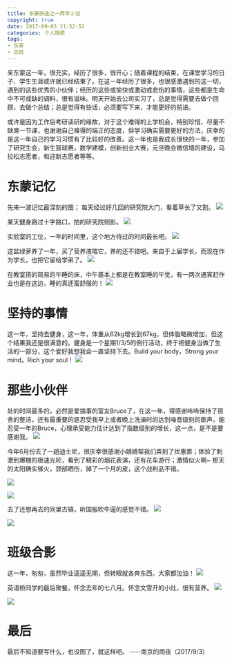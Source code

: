 ```yaml
---
title: 东蒙研途之一周年小记
copyright: true
date: 2017-09-03 21:52:52
categories: 个人随感
tags:
- 东蒙
- 总结
---
```

来东蒙这一年，很充实，经历了很多，很开心；随着课程的结束，在课堂学习的日子、学生生涯或许就已经结束了。在这一年经历了很多，也很感激遇到的这一切，遇到的这些优秀的小伙伴；经历的这些或愉快或激动或悲伤的事情，这些都是生命中不可或缺的调料，很有滋味。明天开始去公司实习了，总是觉得需要去做个回顾，去做个总结；总是觉得有些话，必须要写下来，才能更好的前进。
<!--more-->

或许是因为工作后考研读研的缘故，对于这个难得的上学机会，特别珍惜，尽量不缺席一节课，也谢谢自己难得的端正的态度，但学习确实需要更好的方法，庆幸的是这一年自己的学习习惯有了比较好的改善。这一年也是我成长很快的一年，参加了研究生会，新生篮球赛，数学建模，创新创业大赛，元旦晚会微信墙的建设，马拉松志愿者，和迎新志愿者等等。

# 东蒙记忆
先来一波记忆最深刻的图；
每天经过好几回的研究院大门，看着草长了又割。
![](https://raw.githubusercontent.com/bodycoder101/MarkdownPhotos/master/%E4%B8%9C%E8%92%99%E5%A4%A7%E9%97%A8.jpg)

某天健身路过十字路口，拍的研究院侧影。
![](https://raw.githubusercontent.com/bodycoder101/MarkdownPhotos/master/%E7%A0%94%E7%A9%B6%E9%99%A2%E4%BE%A7%E5%BD%B1.jpg)

实验室的工位，一年的时间里，这个地方待过的时间最长吧。
![](https://raw.githubusercontent.com/bodycoder101/MarkdownPhotos/master/%E5%B7%A5%E4%BD%9C%E5%AE%A4%E7%9A%84%E6%A1%8C%E5%AD%90.jpg)

这盆绿萝养了一年，买了营养液喂它，养的还不错吧。来自于上届学长，而现在作为学长，也把它留给学弟了。
![](https://raw.githubusercontent.com/bodycoder101/MarkdownPhotos/master/%E5%85%BB%E4%BA%86%E4%B8%80%E5%B9%B4%E7%9A%84%E7%BB%BF%E8%90%9D.jpg)

在教室搭的简易的午睡的床，中午基本上都是在教室睡的午觉，有一两次通宵赶作业也是在这边，睡的真还蛮舒服的！
![](https://raw.githubusercontent.com/bodycoder101/MarkdownPhotos/master/%E5%8D%88%E7%9D%A1%E7%9A%84%E5%BA%8A.jpg)


# 坚持的事情
这一年，坚持去健身，这一年，体重从62kg增长到67kg，但体脂略微增加，但这个结果我还是很满意的。健身是一个星期1/3/5的例行活动，终于把健身当做了生活的一部分，这个爱好我想我会一直坚持下去。Build your body，Strong your mind，Rich your soul！
![](https://raw.githubusercontent.com/bodycoder101/MarkdownPhotos/master/%E5%81%A5%E8%BA%AB%E4%B8%80%E5%91%A8%E5%B9%B4.jpg)

# 那些小伙伴
处的时间最多的，必然是爱搞事的室友Bruce了，在这一年，得感谢咘咘保持了宿舍的整洁，还有最重要的是忍受我早上或者晚上洗澡时的达到噪音级别的歌声。能忍受一年的Bruce，心理承受能力估计达到了指数级别的增长，这一点，是不是要感谢我。
![](https://raw.githubusercontent.com/bodycoder101/MarkdownPhotos/master/%E4%B8%8A%E6%B5%B7%E5%92%8Cbruce.jpg)

今年6月份去了一趟迪士尼，很庆幸很感谢小婧婧帮我们弄到了优惠票；体验了刺激到爆棚的极速光轮，看到了精彩的烟花表演，还有花车游行；激情似火啊~ 那天的太阳确实够火，颈部晒伤，掉了一个月的皮，这个战利品不错。

![](https://raw.githubusercontent.com/bodycoder101/MarkdownPhotos/master/%E4%B8%8A%E6%B5%B7%E8%BF%AA%E5%A3%AB%E5%B0%BC.jpg)

![](https://raw.githubusercontent.com/bodycoder101/MarkdownPhotos/master/%E4%B8%8A%E6%B5%B7%E8%BF%AA%E5%A3%AB%E5%B0%BC%E5%90%88%E7%85%A7.jpg)

去了还想再去的同里古镇，听国服吹牛逼的感觉不错。
![](https://raw.githubusercontent.com/bodycoder101/MarkdownPhotos/master/%E5%90%8C%E9%87%8C%E5%9B%9B%E4%BA%BA%E8%A1%8C.jpg)

![](https://raw.githubusercontent.com/bodycoder101/MarkdownPhotos/master/%E6%88%90%E9%95%BF%E5%85%88%E9%94%8B.jpg)


# 班级合影
这一年，匆匆，虽然毕业遥遥无期，但转眼就各奔东西。大家都加油！
![](https://raw.githubusercontent.com/bodycoder101/MarkdownPhotos/master/%E7%8F%AD%E7%BA%A7%E5%90%88%E7%85%A7.png)

英语桥同学的最后聚餐，怀念去年的七八月。怀念文雪开的小灶，很有营养。
![](https://raw.githubusercontent.com/bodycoder101/MarkdownPhotos/master/%E8%8B%B1%E8%AF%AD%E6%A1%A5%E5%90%8C%E5%AD%A6%E8%81%9A%E4%BC%9A.jpg)

![](https://raw.githubusercontent.com/bodycoder101/MarkdownPhotos/master/%E8%8B%B1%E8%AF%AD%E6%A1%A5%E7%BB%93%E6%9D%9F%E5%90%88%E5%BD%B1.jpg)

# 最后
最后不知道要写什么，也没图了，就这样吧。 ----南京的雨夜（2017/9/3）

